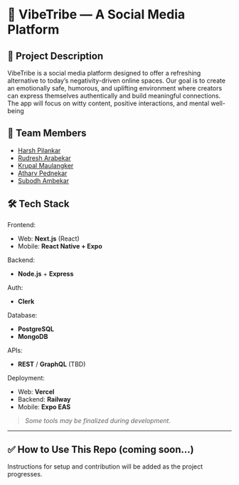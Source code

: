 # 🌟 VibeTribe — A Social Media Platform

## 📝 Project Description

VibeTribe is a social media platform designed to offer a refreshing alternative to today’s negativity-driven online spaces. Our goal is to create an emotionally safe, humorous, and uplifting environment where creators can express themselves authentically and build meaningful connections. The app will focus on witty content, positive interactions, and mental well-being

## 👥 Team Members

- [Harsh Pilankar](https://github.com/harshpilankar)
- [Rudresh Arabekar](https://github.com/rudevhub)
- [Krupal Maulangker](https://github.com/krupal46)
- [Atharv Pednekar](https://github.com/atharv446546454e)
- [Subodh Ambekar](https://github.com/subodh0504)

## 🛠 Tech Stack

Frontend:
- Web: **Next.js** (React)
- Mobile: **React Native + Expo**

Backend:
- **Node.js** + **Express**

Auth:
- **Clerk**

Database:
- **PostgreSQL**
- **MongoDB**

APIs:
- **REST** / **GraphQL** (TBD)

Deployment:
- Web: **Vercel**
- Backend: **Railway**
- Mobile: **Expo EAS**

> _Some tools may be finalized during development._

---

## ✅ How to Use This Repo (coming soon...)

Instructions for setup and contribution will be added as the project progresses.
